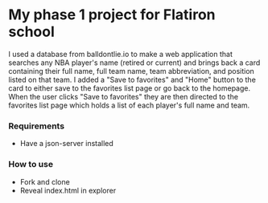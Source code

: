 # My phase 1 project for Flatiron school
I used a database from balldontlie.io to make a web application that searches any NBA player's name (retired or current) and brings back a card containing their full name, full team name, team abbreviation, and position listed on that team. I added a "Save to favorites" and "Home" button to the card to either save to the favorites list page or go back to the homepage. When the user clicks "Save to favorites" they are then directed to the favorites list page which holds a list of each player's full name and team.  
### Requirements
* Have a json-server installed 
### How to use
* Fork and clone
* Reveal index.html in explorer
